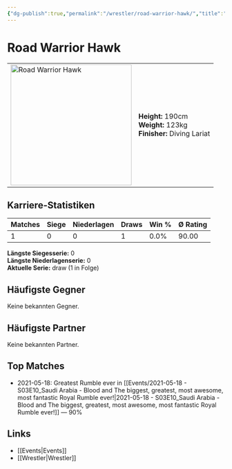 ```yaml
---
{"dg-publish":true,"permalink":"/wrestler/road-warrior-hawk/","title":"Road Warrior Hawk","tags":["wrestler"],"noteIcon":""}
---
```



# Road Warrior Hawk

<table>
        <tr>
        <td><img src="https://github.com/CptSpaulding1980/choke-slam-wrestling/releases/download/images/Road_Warrior_Hawk.png" width="280" alt="Road Warrior Hawk"></td>
        <td>
        <b>Height:</b> 190cm<br>
        <b>Weight:</b> 123kg<br>
        <b>Finisher:</b> Diving Lariat<br>
        </td>
        </tr>
        </table>
        
## Karriere-Statistiken

| Matches | Siege | Niederlagen | Draws | Win % | Ø Rating |
|---------|-------|-------------|-------|-------|-----------|
| 1 | 0 | 0 | 1 | 0.0% | 90.00 |

**Längste Siegesserie:** 0<br>**Längste Niederlagenserie:** 0<br>**Aktuelle Serie:** draw (1 in Folge)


## Häufigste Gegner
Keine bekannten Gegner.

## Häufigste Partner
Keine bekannten Partner.

## Top Matches
- 2021-05-18: Greatest Rumble ever in [[Events/2021-05-18 - S03E10_Saudi Arabia - Blood and The biggest, greatest, most awesome, most fantastic Royal Rumble ever!\|2021-05-18 - S03E10_Saudi Arabia - Blood and The biggest, greatest, most awesome, most fantastic Royal Rumble ever!]] — 90%

## Links
- [[Events\|Events]]
- [[Wrestler\|Wrestler]]
